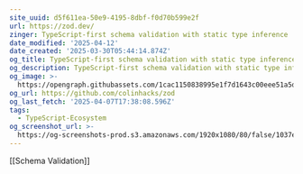 ```yaml
---
site_uuid: d5f611ea-50e9-4195-8dbf-f0d70b599e2f
url: https://zod.dev/
zinger: TypeScript-first schema validation with static type inference
date_modified: '2025-04-12'
date_created: '2025-03-30T05:44:14.874Z'
og_title: TypeScript-first schema validation with static type inference
og_description: TypeScript-first schema validation with static type inference
og_image: >-
  https://opengraph.githubassets.com/1cac1150838995e1f7d1643c00eee51a5d884f2054f995c9d3225b07b0eddb39/colinhacks/zod
og_url: https://github.com/colinhacks/zod
og_last_fetch: '2025-04-07T17:38:08.596Z'
tags:
  - TypeScript-Ecosystem
og_screenshot_url: >-
  https://og-screenshots-prod.s3.amazonaws.com/1920x1080/80/false/1037eea7bbbae1b725d677e68abe19000bc2e84c668a62e70dbc407977fd8206.jpeg
---
```
















[[Schema Validation]]

